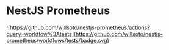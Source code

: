 # NestJS Prometheus

![https://github.com/willsoto/nestjs-prometheus/actions?query=workflow%3Atests](https://github.com/willsoto/nestjs-prometheus/workflows/tests/badge.svg)
